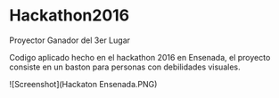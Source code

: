 # Hackathon2016
Proyector Ganador del 3er Lugar

Codigo aplicado hecho en el hackathon 2016 en Ensenada, el proyecto consiste en un baston para personas con debilidades visuales.

 ![Screenshot](Hackaton Ensenada.PNG)
